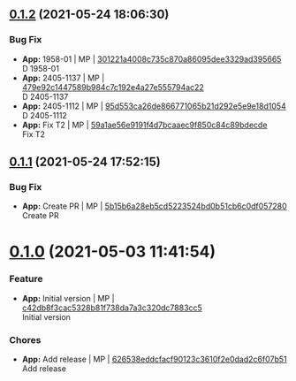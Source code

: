 <a name="0.1.2"></a>

## [0.1.2](https://github.com/mmpro/ac-workflow-demo/compare/v0.1.1..v0.1.2) (2021-05-24 18:06:30)


### Bug Fix

* **App:** 1958-01 | MP | [301221a4008c735c870a86095dee3329ad395665](https://github.com/mmpro/ac-workflow-demo/commit/301221a4008c735c870a86095dee3329ad395665)    
D 1958-01
* **App:** 2405-1137 | MP | [479e92c1447589b984c7c192e4a27e555794ac22](https://github.com/mmpro/ac-workflow-demo/commit/479e92c1447589b984c7c192e4a27e555794ac22)    
D 2405-1137
* **App:** 2405-1112 | MP | [95d553ca26de866771065b21d292e5e9e18d1054](https://github.com/mmpro/ac-workflow-demo/commit/95d553ca26de866771065b21d292e5e9e18d1054)    
D 2405-1112
* **App:** Fix T2 | MP | [59a1ae56e9191f4d7bcaaec9f850c84c89bdecde](https://github.com/mmpro/ac-workflow-demo/commit/59a1ae56e9191f4d7bcaaec9f850c84c89bdecde)    
Fix T2
<a name="0.1.1"></a>

## [0.1.1](https://github.com/mmpro/ac-workflow-demo/compare/v0.1.0..v0.1.1) (2021-05-24 17:52:15)


### Bug Fix

* **App:** Create PR | MP | [5b15b6a28eb5cd5223524bd0b51cb6c0df057280](https://github.com/mmpro/ac-workflow-demo/commit/5b15b6a28eb5cd5223524bd0b51cb6c0df057280)    
Create PR
<a name="0.1.0"></a>
 
# [0.1.0](https://github.com/mmpro/ac-workflow-demo/compare/..v0.1.0) (2021-05-03 11:41:54)


### Feature

* **App:** Initial version | MP | [c42db8f3cac5328b81f738da7a3c320dc7883cc5](https://github.com/mmpro/ac-workflow-demo/commit/c42db8f3cac5328b81f738da7a3c320dc7883cc5)    
Initial version
### Chores

* **App:** Add release | MP | [626538eddcfacf90123c3610f2e0dad2c6f07b51](https://github.com/mmpro/ac-workflow-demo/commit/626538eddcfacf90123c3610f2e0dad2c6f07b51)    
Add release
